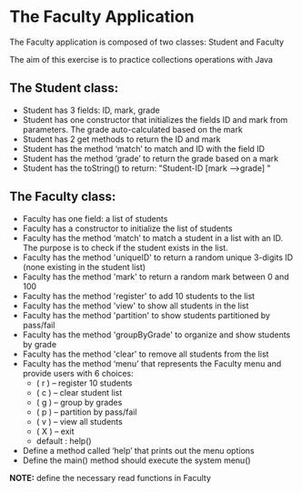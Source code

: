 # The Faculty Application

The Faculty application is composed of two classes: 
Student and Faculty

The aim of this exercise is to practice collections operations with Java

## The Student class:
* Student has 3 fields: ID, mark, grade
* Student has one constructor that initializes the fields ID and mark from parameters. The grade auto-calculated based on the mark
* Student has 2 get methods to return the ID and mark
* Student has the method ‘match’ to match and ID with the field ID
* Student has the method ‘grade’ to return the grade based on a mark
* Student has the toString() to return: "Student-ID [mark -->grade] "

## The Faculty class:
* Faculty has one field: a list of students
* Faculty has a constructor to initialize the list of students
* Faculty has the method ‘match’ to match a student in a list with an ID. The purpose is to check if the student exists in the list.
* Faculty has the method 'uniqueID' to return a random unique 3-digits ID (none existing in the student list)
* Faculty has the method 'mark' to return a random mark between 0 and 100
* Faculty has the method 'register' to add 10 students to the list
* Faculty has the method 'view' to show all students in the list
* Faculty has the method 'partition' to show students partitioned by pass/fail
* Faculty has the method 'groupByGrade' to organize and show students by grade
* Faculty has the method 'clear' to remove all students from the list
* Faculty has the method ‘menu’ that represents the Faculty menu and provide users with 6 choices:
	-   ( r ) – register 10 students
  	-	( c ) – clear student list
	-	( g ) – group by grades
    -	( p ) – partition by pass/fail   
    -	( v ) – view all students
	-	( X ) – exit
	-	default : help()
* Define a method called ‘help’ that prints out the menu options
* Define the main() method should execute the system menu()

**NOTE:** define the necessary read functions in Faculty